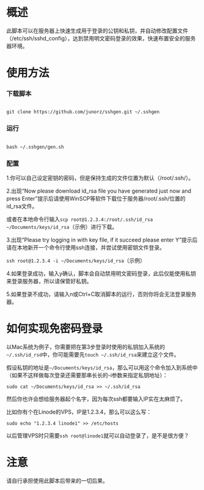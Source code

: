 <h1>概述</h1>
此脚本可以在服务器上快速生成用于登录的公钥和私钥，并自动修改配置文件（/etc/ssh/sshd_config），达到禁用明文密码登录的效果，快速布置安全的服务器环境。


<h1>使用方法</h1>
<h3>下载脚本</h3>
<pre><code>
git clone https://github.com/junorz/sshgen.git ~/.sshgen
</code></pre>

<h3>运行</h3>
<pre><code>
bash ~/.sshgen/gen.sh
</code></pre>

<h3>配置</h3>
<p>1.你可以自己设定密钥的密码，但是保持生成的文件位置为默认（/root/.ssh/）。</p>
<p>2.出现“Now please download id_rsa file you have generated just now and press Enter”提示后请使用WinSCP等软件下载位于服务器/root/.ssh/位置的id_rsa文件。</p>
<p>  或者在本地命令行输入<code>scp root@1.2.3.4:/root/.ssh/id_rsa ~/Documents/keys/id_rsa</code>（示例）进行下载。</p>
<p>3.出现“Please try logging in with key file, if it succeed please enter Y”提示后请在本地新开一个命令行使用ssh连接，并尝试使用密钥文件登录。</p>
<p><code>ssh root@1.2.3.4 -i ~/Documents/keys/id_rsa</code>（示例）</p>
<p>4.如果登录成功，输入y确认，脚本会自动禁用明文密码登录，此后仅能使用私钥来登录服务器，所以请保管好私钥。</p>
<p>5.如果登录不成功，请输入n或Ctrl+C取消脚本的运行，否则你将会无法登录服务器。</p>

<h1>如何实现免密码登录</h1>
<p>以Mac系统为例子，你需要把在第3步登录时使用的私钥加入系统的<code>~/.ssh/id_rsd</code>中，你可能需要先<code>touch ~/.ssh/id_rsa</code>来建立这个文件。</p>
<p>假设私钥的地址是<code>~/Documents/keys/id_rsa</code>，那么可以用这个命令加入到系统中（如果不这样做每次登录还需要那串长长的-i参数来指定私钥地址）：</p>
<pre><code>sudo cat ~/Documents/keys/id_rsa >> ~/.ssh/id_rsa</code></pre>
<p>然后你也许会想给服务器起个名字，因为每次ssh都要输入IP实在太麻烦了。</p>
<p>比如你有个在Linode的VPS，IP是1.2.3.4，那么可以这么写：</p>
<pre><code>sudo echo "1.2.3.4 linode1" >> /etc/hosts</code></pre>
<p>以后管理VPS时只需要<code>ssh root@linode1</code>就可以自动登录了，是不是很方便？</p>

<h1>注意</h1>
请自行承担使用此脚本后带来的一切后果。
